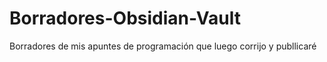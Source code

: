 # Borradores-Obsidian-Vault
Borradores de mis apuntes de programación que luego corrijo y publlicaré
